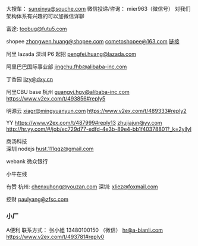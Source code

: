 大搜车：
sunxinyu@souche.com
微信投递/咨询：
mier963（微信号）
对我们架构体系有兴趣的可以加微信详聊 

富途:
toobug@futu5.com 

shopee 
zhongwen.huang@shopee.com
cometoshopee@163.com
[链接](https://www.v2ex.com/t/493328#reply8)

阿里 lazada 深圳  P6 起招
pengfei.huang@lazada.com

阿里巴巴国际事业部
jingchu.fhb@alibaba-inc.com  

丁香园
lizy@dxy.cn  

阿里CBU  base 杭州
guangyi.hgy@alibaba-inc.com   
https://www.v2ex.com/t/493856#reply5

明源云
xiagr@mingyuanyun.com
https://www.v2ex.com/t/489333#reply2

YY
https://www.v2ex.com/t/487999#reply13
 zhujiajun@yy.com 
 http://hr.yy.com/#/job/ec729d77-edfd-4e3b-89e4-bb1f40378801?_k=2yllyl

商汤科技  
深圳 nodejs
 hust.111qqz@gmail.com


webank  微众银行

小牛在线

有赞
杭州: chenxuhong@youzan.com
深圳: xliez@foxmail.com

挖财
paulyang@zfsc.com

### 小厂
A便利
联系方式： 张小姐 13480100150 （微信） 
hr@a-bianli.com
https://www.v2ex.com/t/493781#reply0
